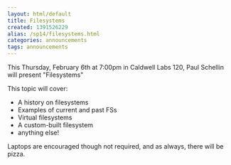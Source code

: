 ```yaml
---
layout: html/default
title: Filesystems
created: 1391526229
alias: /sp14/filesystems.html
categories: announcements
tags: announcements
---
```

This Thursday, February 6th at 7:00pm in Caldwell Labs 120, Paul Schellin will present "Filesystems"

This topic will cover:
- A history on filesystems
- Examples of current and past FSs
- Virtual filesystems
- A custom-built filesystem
- anything else!

Laptops are encouraged though not required, and as always, there will be pizza.
